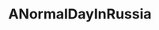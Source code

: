 ---
title: ANormalDayInRussia
crosslinks:
- WTF
- slavs_squatting
- pics
- russia
- gifs
- ShitAmericansSay
- hmmm
- funny
- rant
- ANormalDayInAmerica
- AccidentalRenaissance
- AskReddit
- todayilearned
- MURICA
- WhyWereTheyFilming
- zeronet
- ATBGE
- WritingPrompts
---